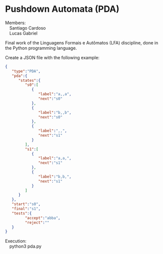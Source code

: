 # Pushdown Automata (PDA)

Members:  
&emsp;Santiago Cardoso  
&emsp;Lucas Gabriel

Final work of the Linguagens Formais e Autômatos ​​(LFA) discipline, done in the Python programming language.

Create a JSON file with the following example:
```json
{
   "type":"PDA",
   "pda":{
      "states":{
         "s0":[
            {
               "label":"a,,a",
               "next":"s0"
            },
            {
               "label":"b,,b",
               "next":"s0"
            },
            {
               "label":",,",
               "next":"s1"
            }
         ],
         "s1":[
            {
               "label":"a,a,",
               "next":"s1"
            },
            {
               "label":"b,b,",
               "next":"s1"
            }
         ]
      }
   },
   "start":"s0",
   "final":"s1",
   "tests":{
         "accept":"abba",
         "reject":""
   }
}
```

Execution:  
&emsp;python3 pda.py
